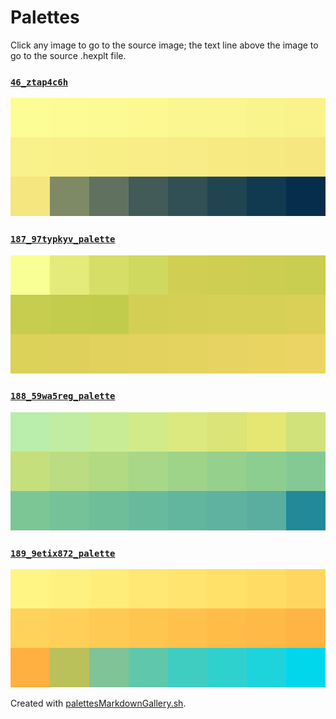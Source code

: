 # Palettes

Click any image to go to the source image; the text line above the image to go to the source .hexplt file.

### [`46_ztap4c6h`](46_ztap4c6h.hexplt)

[ ![46_ztap4c6h.png](46_ztap4c6h.png) ](46_ztap4c6h.png)

### [`187_97typkyv_palette`](187_97typkyv_palette.hexplt)

[ ![187_97typkyv_palette.png](187_97typkyv_palette.png) ](187_97typkyv_palette.png)

### [`188_59wa5reg_palette`](188_59wa5reg_palette.hexplt)

[ ![188_59wa5reg_palette.png](188_59wa5reg_palette.png) ](188_59wa5reg_palette.png)

### [`189_9etix872_palette`](189_9etix872_palette.hexplt)

[ ![189_9etix872_palette.png](189_9etix872_palette.png) ](189_9etix872_palette.png)

Created with [palettesMarkdownGallery.sh](https://github.com/earthbound19/_ebDev/blob/master/scripts/imgAndVideo/palettesMarkdownGallery.sh).